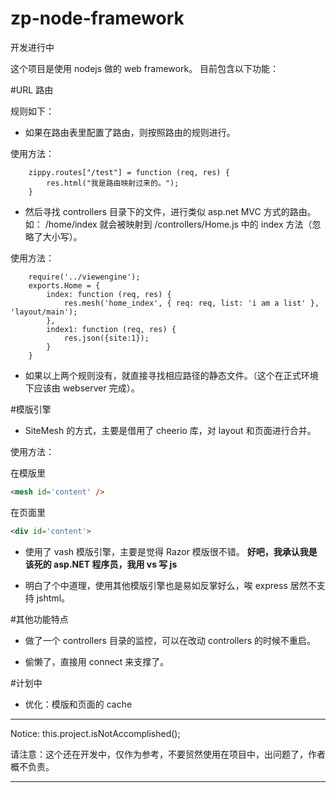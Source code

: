 ﻿zp-node-framework
===================

开发进行中

这个项目是使用 nodejs 做的 web framework。
目前包含以下功能：

#URL 路由

规则如下：

* 如果在路由表里配置了路由，则按照路由的规则进行。

使用方法：

```nodejs
    zippy.routes["/test"] = function (req, res) {
        res.html("我是路由映射过来的。");
    }
```

* 然后寻找 controllers 目录下的文件，进行类似 asp.net MVC 方式的路由。如：
/home/index 就会被映射到 /controllers/Home.js 中的 index 方法（忽略了大小写）。

使用方法：

```nodejs
    require('../viewengine');
    exports.Home = {
        index: function (req, res) {
            res.mesh('home_index', { req: req, list: 'i am a list' }, 'layout/main');
        },
        index1: function (req, res) {
            res.json({site:1});
        }
    }
```

* 如果以上两个规则没有，就直接寻找相应路径的静态文件。（这个在正式环境下应该由 webserver 完成）。



#模版引擎

* SiteMesh 的方式，主要是借用了 cheerio 库，对 layout 和页面进行合并。

使用方法：

在模版里

```html
<mesh id='content' />
```


在页面里

```html
<div id='content'>
```

* 使用了 vash 模版引擎，主要是觉得 Razor 模版很不错。 **好吧，我承认我是该死的 asp.NET 程序员，我用 vs 写 js**

* 明白了个中道理，使用其他模版引擎也是易如反掌好么，唉 express 居然不支持 jshtml。


#其他功能特点

* 做了一个 controllers 目录的监控，可以在改动 controllers 的时候不重启。

* 偷懒了，直接用 connect 来支撑了。


#计划中
    
* 优化：模版和页面的 cache









*********************************
Notice: this.project.isNotAccomplished();

请注意：这个还在开发中，仅作为参考，不要贸然使用在项目中，出问题了，作者概不负责。
*********************************


